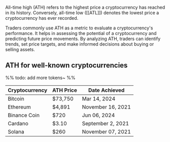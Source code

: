 

All-time high (ATH) refers to the highest price a cryptocurrency has reached in its history. Conversely, all-time low ([[ATL]]) denotes the lowest price a cryptocurrency has ever recorded.

Traders commonly use ATH as a metric to evaluate a cryptocurrency's performance. It helps in assessing the potential of a cryptocurrency and predicting future price movements. By analyzing ATH, traders can identify trends, set price targets, and make informed decisions about buying or selling assets.

## ATH for well-known cryptocurrencies

%% todo: add more tokens~ %%

| Cryptocurrency | ATH Price | Date Achieved     |
| -------------- | --------- | ----------------- |
| Bitcoin        | $73,750   | Mar 14, 2024      |
| Ethereum       | $4,891    | November 16, 2021 |
| Binance Coin   | $720      | Jun 06, 2024      |
| Cardano        | $3.10     | September 2, 2021 |
| Solana         | $260      | November 07, 2021 |
